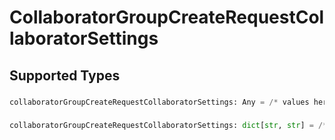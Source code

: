 # CollaboratorGroupCreateRequestCollaboratorSettings


## Supported Types

### 

```python
collaboratorGroupCreateRequestCollaboratorSettings: Any = /* values here */
```

### 

```python
collaboratorGroupCreateRequestCollaboratorSettings: dict[str, str] = /* values here */
```

